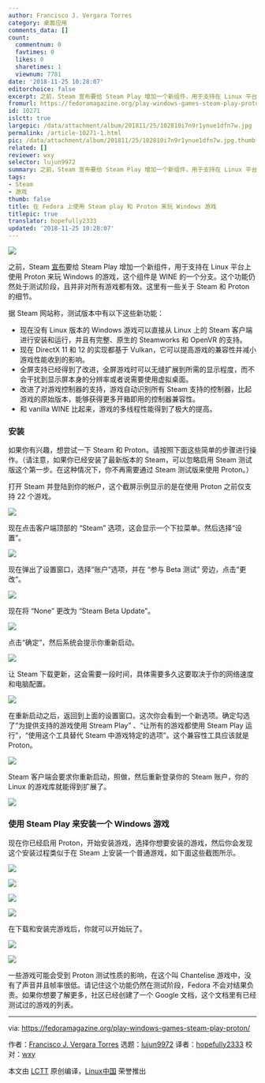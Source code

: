 ```yaml
---
author: Francisco J. Vergara Torres
category: 桌面应用
comments_data: []
count:
  commentnum: 0
  favtimes: 0
  likes: 0
  sharetimes: 1
  viewnum: 7781
date: '2018-11-25 10:28:07'
editorchoice: false
excerpt: 之前，Steam 宣布要给 Steam Play 增加一个新组件，用于支持在 Linux 平台上使用 Proton 来玩 Windows 的游戏
fromurl: https://fedoramagazine.org/play-windows-games-steam-play-proton/
id: 10271
islctt: true
largepic: /data/attachment/album/201811/25/102810i7n9r1ynue1dfn7w.jpg
permalink: /article-10271-1.html
pic: /data/attachment/album/201811/25/102810i7n9r1ynue1dfn7w.jpg.thumb.jpg
related: []
reviewer: wxy
selector: lujun9972
summary: 之前，Steam 宣布要给 Steam Play 增加一个新组件，用于支持在 Linux 平台上使用 Proton 来玩 Windows 的游戏
tags:
- Steam
- 游戏
thumb: false
title: 在 Fedora 上使用 Steam play 和 Proton 来玩 Windows 游戏
titlepic: true
translator: hopefully2333
updated: '2018-11-25 10:28:07'
---
```


![](/data/attachment/album/201811/25/102810i7n9r1ynue1dfn7w.jpg)


之前，Steam [宣布](https://steamcommunity.com/games/221410/announcements/detail/1696055855739350561)要给 Steam Play 增加一个新组件，用于支持在 Linux 平台上使用 Proton 来玩 Windows 的游戏，这个组件是 WINE 的一个分支。这个功能仍然处于测试阶段，且并非对所有游戏都有效。这里有一些关于 Steam 和 Proton 的细节。


据 Steam 网站称，测试版本中有以下这些新功能：


* 现在没有 Linux 版本的 Windows 游戏可以直接从 Linux 上的 Steam 客户端进行安装和运行，并且有完整、原生的 Steamworks 和 OpenVR 的支持。
* 现在 DirectX 11 和 12 的实现都基于 Vulkan，它可以提高游戏的兼容性并减小游戏性能收到的影响。
* 全屏支持已经得到了改进，全屏游戏时可以无缝扩展到所需的显示程度，而不会干扰到显示屏本身的分辨率或者说需要使用虚拟桌面。
* 改进了对游戏控制器的支持，游戏自动识别所有 Steam 支持的控制器，比起游戏的原始版本，能够获得更多开箱即用的控制器兼容性。
* 和 vanilla WINE 比起来，游戏的多线程性能得到了极大的提高。


### 安装


如果你有兴趣，想尝试一下 Steam 和 Proton。请按照下面这些简单的步骤进行操作。（请注意，如果你已经安装了最新版本的 Steam，可以忽略启用 Steam 测试版这个第一步。在这种情况下，你不再需要通过 Steam 测试版来使用 Proton。）


打开 Steam 并登陆到你的帐户，这个截屏示例显示的是在使用 Proton 之前仅支持 22 个游戏。


![](/data/attachment/album/201811/25/102812tjlqjq7sjl677ytj.png)


现在点击客户端顶部的 “Steam” 选项，这会显示一个下拉菜单。然后选择“设置”。


![](/data/attachment/album/201811/25/102813gar8x1cetejx8px8.png)


现在弹出了设置窗口，选择“账户”选项，并在 “参与 Beta 测试” 旁边，点击“更改”。


![](/data/attachment/album/201811/25/102814e8r9z8w9n9ufwape.png)


现在将 “None” 更改为 “Steam Beta Update”。


![](/data/attachment/album/201811/25/102814u3up1pw52nfamffz.png)


点击“确定”，然后系统会提示你重新启动。


![](/data/attachment/album/201811/25/102815i61kadxnh31w7dp7.png)


让 Steam 下载更新，这会需要一段时间，具体需要多久这要取决于你的网络速度和电脑配置。


![](/data/attachment/album/201811/25/102815azvbqd3n9revb2rv.png)


在重新启动之后，返回到上面的设置窗口。这次你会看到一个新选项。确定勾选了“为提供支持的游戏使用 Stream Play” 、“让所有的游戏都使用 Steam Play 运行”，“使用这个工具替代 Steam 中游戏特定的选项”。这个兼容性工具应该就是 Proton。


![](/data/attachment/album/201811/25/102816gwmumjw1zmyuj7so.png)


Steam 客户端会要求你重新启动，照做，然后重新登录你的 Steam 账户，你的 Linux 的游戏库就能得到扩展了。


![](/data/attachment/album/201811/25/102816vk0bl9solzl9lmb1.png)


### 使用 Steam Play 来安装一个 Windows 游戏


现在你已经启用 Proton，开始安装游戏，选择你想要安装的游戏，然后你会发现这个安装过程类似于在 Steam 上安装一个普通游戏，如下面这些截图所示。


![](/data/attachment/album/201811/25/102817qee2jccjte1313s3.png)


![](/data/attachment/album/201811/25/102818q3jwq0v53b03y2qn.png)


![](/data/attachment/album/201811/25/102819oh9dr6mfz1mmfkm4.png)


![](/data/attachment/album/201811/25/102820k07hb2n2ggyonbjb.png)


在下载和安装完游戏后，你就可以开始玩了。


![](/data/attachment/album/201811/25/102821si2bz5tjsrywt8jm.png)


![](/data/attachment/album/201811/25/102822buwawkvqkdwzeuqz.png)


一些游戏可能会受到 Proton 测试性质的影响，在这个叫 Chantelise 游戏中，没有了声音并且帧率很低。请记住这个功能仍然在测试阶段，Fedora 不会对结果负责。如果你想要了解更多，社区已经创建了一个 Google 文档，这个文档里有已经测试过的游戏的列表。




---


via: <https://fedoramagazine.org/play-windows-games-steam-play-proton/>


作者：[Francisco J. Vergara Torres](https://fedoramagazine.org/author/patxi/) 选题：[lujun9972](https://github.com/lujun9972) 译者：[hopefully2333](https://github.com/hopefully2333) 校对：[wxy](https://github.com/wxy)


本文由 [LCTT](https://github.com/LCTT/TranslateProject) 原创编译，[Linux中国](https://linux.cn/) 荣誉推出